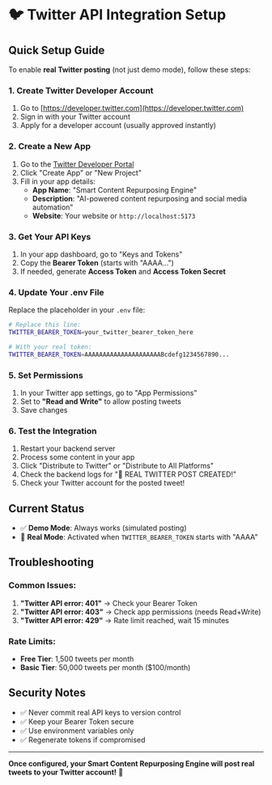 # 🐦 Twitter API Integration Setup

## Quick Setup Guide

To enable **real Twitter posting** (not just demo mode), follow these steps:

### 1. Create Twitter Developer Account
1. Go to [https://developer.twitter.com](https://developer.twitter.com)
2. Sign in with your Twitter account
3. Apply for a developer account (usually approved instantly)

### 2. Create a New App
1. Go to the [Twitter Developer Portal](https://developer.twitter.com/en/portal/dashboard)
2. Click "Create App" or "New Project"
3. Fill in your app details:
   - **App Name**: "Smart Content Repurposing Engine"
   - **Description**: "AI-powered content repurposing and social media automation"
   - **Website**: Your website or `http://localhost:5173`

### 3. Get Your API Keys
1. In your app dashboard, go to "Keys and Tokens"
2. Copy the **Bearer Token** (starts with "AAAA...")
3. If needed, generate **Access Token** and **Access Token Secret**

### 4. Update Your .env File
Replace the placeholder in your `.env` file:

```bash
# Replace this line:
TWITTER_BEARER_TOKEN=your_twitter_bearer_token_here

# With your real token:
TWITTER_BEARER_TOKEN=AAAAAAAAAAAAAAAAAAAAABcdefg1234567890...
```

### 5. Set Permissions
1. In your Twitter app settings, go to "App Permissions"
2. Set to **"Read and Write"** to allow posting tweets
3. Save changes

### 6. Test the Integration
1. Restart your backend server
2. Process some content in your app
3. Click "Distribute to Twitter" or "Distribute to All Platforms"
4. Check the backend logs for "🎉 REAL TWITTER POST CREATED!"
5. Check your Twitter account for the posted tweet!

## Current Status
- ✅ **Demo Mode**: Always works (simulated posting)
- 🔄 **Real Mode**: Activated when `TWITTER_BEARER_TOKEN` starts with "AAAA"

## Troubleshooting

### Common Issues:
1. **"Twitter API error: 401"** → Check your Bearer Token
2. **"Twitter API error: 403"** → Check app permissions (needs Read+Write)
3. **"Twitter API error: 429"** → Rate limit reached, wait 15 minutes

### Rate Limits:
- **Free Tier**: 1,500 tweets per month
- **Basic Tier**: 50,000 tweets per month ($100/month)

## Security Notes
- ✅ Never commit real API keys to version control
- ✅ Keep your Bearer Token secure
- ✅ Use environment variables only
- ✅ Regenerate tokens if compromised

---

**Once configured, your Smart Content Repurposing Engine will post real tweets to your Twitter account!** 🚀
